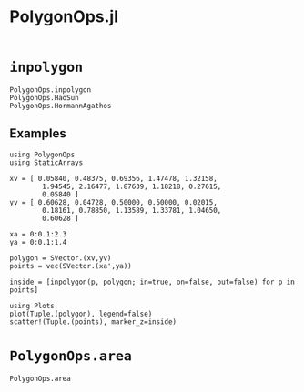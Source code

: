 # PolygonOps.jl

```@index
```

# `inpolygon`

```@docs
PolygonOps.inpolygon
PolygonOps.HaoSun
PolygonOps.HormannAgathos
```

## Examples

```
using PolygonOps
using StaticArrays

xv = [ 0.05840, 0.48375, 0.69356, 1.47478, 1.32158, 
        1.94545, 2.16477, 1.87639, 1.18218, 0.27615, 
        0.05840 ]
yv = [ 0.60628, 0.04728, 0.50000, 0.50000, 0.02015, 
        0.18161, 0.78850, 1.13589, 1.33781, 1.04650, 
        0.60628 ]

xa = 0:0.1:2.3
ya = 0:0.1:1.4

polygon = SVector.(xv,yv)
points = vec(SVector.(xa',ya))

inside = [inpolygon(p, polygon; in=true, on=false, out=false) for p in points]

using Plots
plot(Tuple.(polygon), legend=false)
scatter!(Tuple.(points), marker_z=inside)
```


# `PolygonOps.area`

```@docs
PolygonOps.area
```
